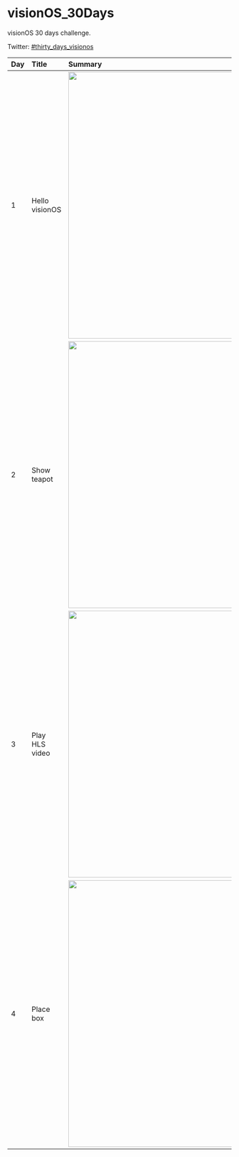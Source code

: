 # visionOS_30Days
visionOS 30 days challenge.

Twitter: [#thirty_days_visionos](https://twitter.com/search?q=%23thirty_days_visionos)

| Day | Title | Summary |
|:--|:--|:--|
| 1 | Hello visionOS | <img width="600" alt="" src="https://github.com/satoshi0212/visionOS_30Days/assets/5768361/bb525528-a33d-4755-a7df-a55b90057ce3"> |
| 2 | Show teapot | <img width="600" alt="" src="https://github.com/satoshi0212/visionOS_30Days/assets/5768361/1e6cf607-5507-4b13-aa98-adc4b066e244"> |
| 3 | Play HLS video | <img width="600" alt="" src="https://github.com/satoshi0212/visionOS_30Days/assets/5768361/037d962b-e604-4e00-999d-e3c0110f840c"> |
| 4 | Place box | <img width="600" alt="" src="https://github.com/satoshi0212/visionOS_30Days/assets/5768361/e0bd40b3-8393-420f-a74b-656600ff4116"> |
